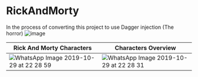 # RickAndMorty
 
In the process of converting this project to use Dagger injection (The horror) 
![image](https://user-images.githubusercontent.com/15348446/67815345-97332900-fa9e-11e9-86df-583501ca989e.png)

| Rick And Morty Characters | Characters Overview |
|---|---|
|![WhatsApp Image 2019-10-29 at 22 28 59](https://user-images.githubusercontent.com/15348446/67814465-065b4e00-fa9c-11e9-9eb8-eb6ba99d32b3.jpeg)|![WhatsApp Image 2019-10-29 at 22 28 31](https://user-images.githubusercontent.com/15348446/67814468-08251180-fa9c-11e9-9d1d-aa5a9f757cfb.jpeg)|
